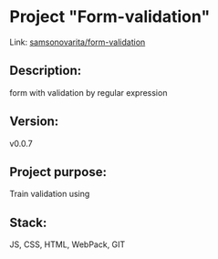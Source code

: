 # Project "Form-validation"

Link: [samsonovarita/form-validation](https://samsonovarita.github.io/form-validation/)

## Description: 
form with validation by regular expression

## Version: 
v0.0.7

## Project purpose: 
Train validation using

## Stack: 
JS, CSS, HTML, WebPack, GIT

